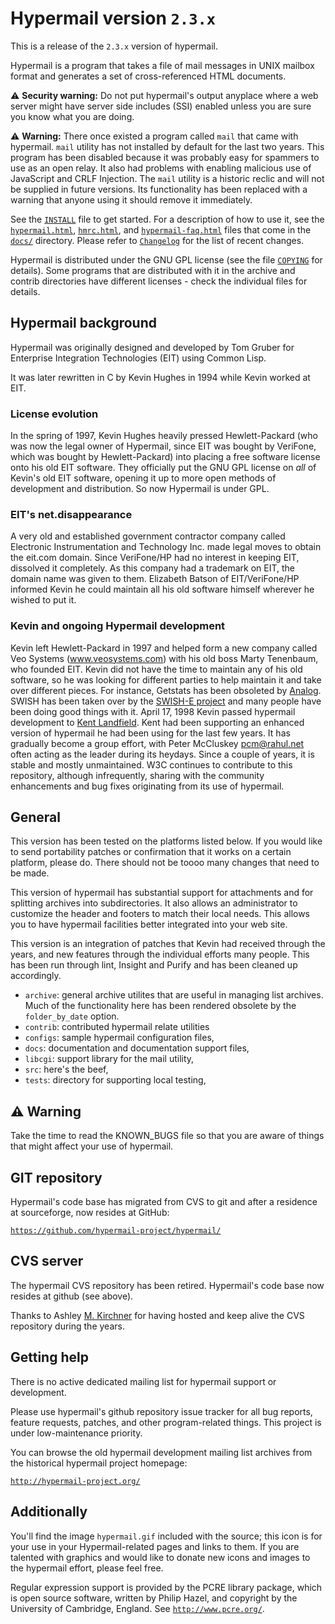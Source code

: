 # Hypermail version `2.3.x`

This is a release of the `2.3.x` version of hypermail.

Hypermail is a program that takes a file of mail messages in UNIX mailbox
format and generates a set of cross-referenced HTML documents.

:warning: **Security warning:**
Do not put hypermail's output anyplace where a web server might have
server side includes (SSI) enabled unless you are sure you know what
you are doing.

:warning: **Warning:**
There once existed a program called `mail` that came with hypermail.
`mail` utility has not installed by default for the last two years.
This program has been disabled because it was probably easy for spammers
to use as an open relay. It also had problems with enabling malicious
use of JavaScript and CRLF Injection. The `mail` utility is a historic
reclic and will not be supplied in future versions. Its functionality
has been replaced with a warning that anyone using it should remove it
immediately.

See the [`INSTALL`](INSTALL) file to get started. For a description of how to use it,
see the [`hypermail.html`](docs/hypermail.html), [`hmrc.html`](docs/hmrc.html), and [`hypermail-faq.html`](docs/hypermail-faq.html) files that come
in the [`docs/`](docs/) directory.
Please refer to [`Changelog`](Changelog) for the list of recent changes.

Hypermail is distributed under the GNU GPL license (see the file [`COPYING`](COPYING) for
details). Some programs that are distributed with it in the archive and
contrib directories have different licenses - check the individual files for
details.

## Hypermail background

Hypermail was originally designed and developed by Tom Gruber for
Enterprise Integration Technologies (EIT) using Common Lisp.

It was later rewritten in C by Kevin Hughes in 1994 while Kevin
worked at EIT.

### License evolution

In the spring of 1997, Kevin Hughes heavily pressed Hewlett-Packard
(who was now the legal owner of Hypermail, since EIT was bought by
VeriFone, which was bought by Hewlett-Packard) into placing a free
software license onto his old EIT software. They officially put the
GNU GPL license on *all* of Kevin's old EIT software, opening it up to
more open methods of development and distribution. So now Hypermail
is under GPL.

### EIT's net.disappearance

A very old and established government contractor company called
Electronic Instrumentation and Technology Inc. made legal moves to
obtain the eit.com domain. Since VeriFone/HP had no interest in keeping
EIT, dissolved it completely. As this company had a trademark on EIT,
the domain name was given to them. Elizabeth Batson of EIT/VeriFone/HP
informed Kevin he could maintain all his old software himself wherever
he wished to put it.

### Kevin and ongoing Hypermail development

Kevin left Hewlett-Packard in 1997 and helped form a new company
called Veo Systems (www.veosystems.com) with his old boss Marty
Tenenbaum, who founded EIT. Kevin did not have the time to maintain
any of his old software, so he was looking for different parties to
help maintain it and take over different pieces. For instance, Getstats
has been obsoleted by [Analog](http://www.statslab.cam.ac.uk/~sret1/analog/).
SWISH has been taken over by the [SWISH-E project](http://sunsite.berkeley.edu/SWISH-E/)
and many people have been doing
good things with it. April 17, 1998 Kevin passed hypermail development
to [Kent Landfield](http://www.hypermail.org/). Kent had been
supporting an enhanced version of hypermail he had been using for the
last few years. It has gradually become a group effort, with Peter McCluskey
<pcm@rahul.net> often acting as the leader during its heydays.
Since a couple of years, it is stable and mostly unmaintained. W3C continues
to contribute to this repository, although infrequently, sharing with the
community enhancements and bug fixes originating from its use of
hypermail.

## General

This version has been tested on the platforms listed below. If you would
like to send portability patches or confirmation that it works on a certain
platform, please do. There should not be toooo many changes that need to be
made.

This version of hypermail has substantial support for attachments and for
splitting archives into subdirectories. It also allows an administrator to
customize the header and footers to match their local needs. This allows
you to have hypermail facilities better integrated into your web site.

This version is an integration of patches that Kevin had received through
the years, and new features through the individual efforts many people.
This has been run through lint, Insight and Purify and has been cleaned up
accordingly.

* `archive`: general archive utilites that are useful in managing
  list archives. Much of the functionality here has been
  rendered obsolete by the `folder_by_date` option.
* `contrib`: contributed hypermail relate utilities
* `configs`: sample hypermail configuration files,
* `docs`:    documentation and documentation support files,
* `libcgi`:  support library for the mail utility,
* `src`:     here's the beef,
* `tests`:   directory for supporting local testing,

## :warning: Warning

Take the time to read the KNOWN_BUGS file so that you are aware of
things that might affect your use of hypermail.

## GIT repository

Hypermail's code base has migrated from CVS to git and after a
residence at sourceforge, now resides at GitHub:

[`https://github.com/hypermail-project/hypermail/`](https://github.com/hypermail-project/hypermail/)

## CVS server

The hypermail CVS repository has been retired. Hypermail's code base
now resides at github (see above).

Thanks to Ashley [M. Kirchner](mailto:ashley@pcraft.com) for having
hosted and keep alive the CVS repository during the years.

## Getting help

There is no active dedicated mailing list for hypermail support or
development.

Please use hypermail's github repository issue tracker for all bug
reports, feature requests, patches, and other program-related
things. This project is under low-maintenance priority.

You can browse the old hypermail development mailing list archives
from the historical hypermail project homepage:

[`http://hypermail-project.org/`](http://hypermail-project.org/)

## Additionally

You'll find the image `hypermail.gif` included with the source;
this icon is for your use in your Hypermail-related pages and links
to them. If you are talented with graphics and would like to donate
new icons and images to the hypermail effort, please feel free.

Regular expression support is provided by the PCRE library package,
which is open source software, written by Philip Hazel, and copyright
by the University of Cambridge, England. See [`http://www.pcre.org/`](http://www.pcre.org/).
